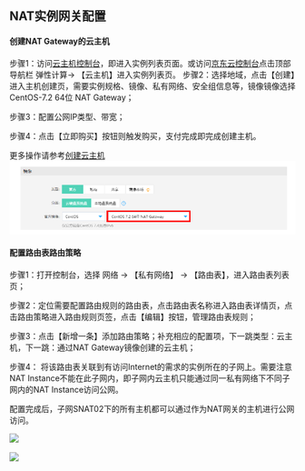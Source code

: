 ## **NAT实例网关配置**

#### **创建NAT Gateway的云主机**

步骤1：访问[云主机控制台](https://cns-console.jdcloud.com/host/compute/list)，即进入实例列表页面。或访问[京东云控制台](https://console.jdcloud.com)点击顶部导航栏 弹性计算-> 【云主机】进入实例列表页。
步骤2：选择地域，点击【创建】进入主机创建页，需要实例规格、镜像、私有网络、安全组信息等，镜像镜像选择CentOS-7.2 64位 NAT Gateway；

步骤3：配置公网IP类型、带宽；

步骤4：点击【立即购买】按钮则触发购买，支付完成即完成创建主机。

更多操作请参考[创建云主机](../../..//Elastic-Compute/Virtual-Machines/Operation-Guide/Instance/Create-Instance.md)
![](/image/Networking/Virtual-Private-Cloud/Operation-Guide/NFV-Configuration/NAT-Mirror-Gateway-Configuration/vmNatGateway.png)



#### **配置路由表路由策略**

步骤1：打开控制台，选择 网络 -> 【私有网络】 -> 【路由表】，进入路由表列表页；

步骤2：定位需要配置路由规则的路由表，点击路由表名称进入路由表详情页，点击路由策略进入路由规则页签，点击【编辑】按钮，管理路由表规则；

步骤3：点击【新增一条】添加路由策略；补充相应的配置项，下一跳类型：云主机，下一跳：通过NAT Gateway镜像创建的云主机；

步骤4： 将该路由表关联到有访问Internet的需求的实例所在的子网上。需要注意NAT Instance不能在此子网内，即子网内云主机只能通过同一私有网络下不同子网内的NAT Instance访问公网。

配置完成后，子网SNAT02下的所有主机都可以通过作为NAT网关的主机进行公网访问。




![](/image/Networking/Virtual-Private-Cloud/Operation-Guide/NFV-Configuration/NAT-Mirror-Gateway-Configuration/Step2.png)

![](/image/Networking/Virtual-Private-Cloud/Operation-Guide/NFV-Configuration/NAT-Mirror-Gateway-Configuration/Step3.png)
